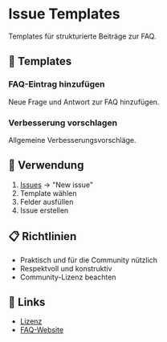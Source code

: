 # Issue Templates

Templates für strukturierte Beiträge zur FAQ.

## 📝 Templates

### FAQ-Eintrag hinzufügen
Neue Frage und Antwort zur FAQ hinzufügen.

### Verbesserung vorschlagen
Allgemeine Verbesserungsvorschläge.

## 🎯 Verwendung

1. [Issues](https://github.com/Tobi-mmt/faq-eidelstedter-hoefe/issues) → "New issue"
2. Template wählen
3. Felder ausfüllen
4. Issue erstellen

## 📋 Richtlinien

- Praktisch und für die Community nützlich
- Respektvoll und konstruktiv
- Community-Lizenz beachten

## 🔗 Links

- [Lizenz](https://github.com/Tobi-mmt/faq-eidelstedter-hoefe/blob/main/LICENSE.md)
- [FAQ-Website](https://faq-eidelstedter-hoefe.vercel.app/)
